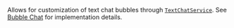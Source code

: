 Allows for customization of text chat bubbles through [`TextChatService`](https://create.roblox.com/docs/reference/engine/classes/TextChatService).
See [Bubble Chat](https://create.roblox.com/docs/chat/bubble-chat) for implementation details.